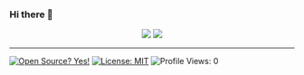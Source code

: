 ### Hi there 👋

<p align="center">
  <img src ="https://github-readme-stats.vercel.app/api?username=Ni1kko&show_icons=true&hide_border=true&include_all_commits=true&count_private=true&theme=dark">
  <img src ="https://github-readme-stats.vercel.app/api/top-langs/?username=Ni1kko&layout=compact&hide_border=true&langs_count=8&theme=dark">
</p>

---

[![Open Source? Yes!](https://badgen.net/badge/Open%20Source%20%3F/Yes%21/blue?icon=github)](https://en.wikipedia.org/wiki/Open_source)
[![License: MIT](https://img.shields.io/badge/License-MIT-blue.svg)](https://github.com/git/git-scm.com/blob/main/MIT-LICENSE.txt)
![Profile Views: 0](https://komarev.com/ghpvc/?username=Ni1kko&color=blueviolet)

<!--
**Ni1kko/Ni1kko** is a ✨ _special_ ✨ repository because its `README.md` (this file) appears on your GitHub profile.

Here are some ideas to get you started:

- 🔭 I’m currently working on ...
- 🌱 I’m currently learning ...
- 👯 I’m looking to collaborate on ...
- 🤔 I’m looking for help with ...
- 💬 Ask me about ...
- 📫 How to reach me: ...
- 😄 Pronouns: ...
- ⚡ Fun fact: ...
-->
